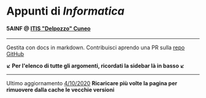 # Appunti di _Informatica_

#### 5AINF @ [ITIS "Delpozzo" Cuneo](https://itiscuneo.gov.it)

---

Gestita con docs in markdown.
Contribuisci aprendo una PR sulla [repo GitHub](https://github.com/leonardoviada/notes_info/pulls)

**↙️ Per l'elenco di tutte gli argomenti, ricordati la sidebar là in basso ↙️**

---

Ultimo aggiornamento [4/10/2020]()
**Ricaricare più volte la pagina per rimuovere dalla cache le vecchie versioni**
